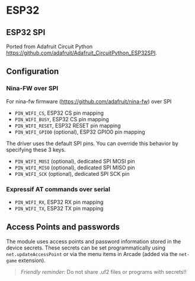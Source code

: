 # ESP32

## ESP32 SPI

Ported from Adafruit Circuit Python 
https://github.com/adafruit/Adafruit_CircuitPython_ESP32SPI.

## Configuration


### Nina-FW over SPI

For nina-fw firmware (https://github.com/adafruit/nina-fw) over SPI

* ``PIN_WIFI_CS``, ESP32 CS pin mapping
* ``PIN_WIFI_BUSY``, ESP32 CS pin mapping
* ``PIN_WIFI_RESET``, ESP32 RESET pin mapping
* ``PIN_WIFI_GPIO0`` (optional), ESP32 GPIO0 pin mapping

The driver uses the default SPI pins. You can override this behavior by specifying these 3 keys.

* ``PIN_WIFI_MOSI`` (optional), dedicated SPI MOSI pin
* ``PIN_WIFI_MISO`` (optional), dedicated SPI MISO pin
* ``PIN_WIFI_SCK`` (optional), dedicated SPI SCK pin

### Expressif AT commands over serial

* ``PIN_WIFI_RX``, ESP32 RX pin mapping
* ``PIN_WIFI_TX``, ESP32 TX pin mapping

## Access Points and passwords

The module uses access points and password information stored in the device secrets. These secrets can be set programmatically using ``net.updateAccessPoint`` or via the menu items in Arcade (added via the ``net-game`` extension).

> *Friendly reminder:* Do not share .uf2 files or programs with secrets!!